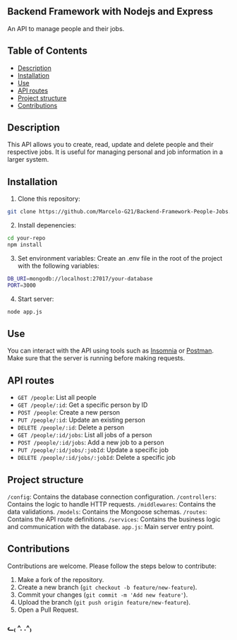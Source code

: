 ## Backend Framework with Nodejs and Express
An API to manage people and their jobs.

## Table of Contents
- [Description](#description)
- [Installation](#installation)
- [Use](#use)
- [API routes](#api-routes)
- [Project structure](#project-structure)
- [Contributions](#contributions)

## Description
This API allows you to create, read, update and delete people and their respective jobs. It is useful for managing personal and job information in a larger system.

## Installation

1. Clone this repository:
```bash
git clone https://github.com/Marcelo-G21/Backend-Framework-People-Jobs.git
```
2. Install depenencies:
```bash
cd your-repo
npm install
```
3. Set environment variables: Create an .env file in the root of the project with the following variables:
```bash
DB_URI=mongodb://localhost:27017/your-database
PORT=3000
```
4. Start server:
```bash
node app.js
```
## Use

You can interact with the API using tools such as [Insomnia](https://insomnia.rest/) or [Postman](https://www.postman.com/). Make sure that the server is running before making requests.

## API routes

- `GET /people`: List all people
- `GET /people/:id`: Get a specific person by ID
- `POST /people`: Create a new person
- `PUT /people/:id`: Update an existing person
- `DELETE /people/:id`: Delete a person
- `GET /people/:id/jobs`: List all jobs of a person
- `POST /people/:id/jobs`: Add a new job to a person
- `PUT /people/:id/jobs/:jobId`: Update a specific job
- `DELETE /people/:id/jobs/:jobId`: Delete a specific job

## Project structure

`/config`: Contains the database connection configuration.
`/controllers`: Contains the logic to handle HTTP requests.
`/middlewares`: Contains the data validations.
`/models`: Contains the Mongoose schemas.
`/routes`: Contains the API route definitions.
`/services`: Contains the business logic and communication with the database.
`app.js`: Main server entry point.

## Contributions
Contributions are welcome. Please follow the steps below to contribute:

1. Make a fork of the repository.
2. Create a new branch (`git checkout -b feature/new-feature`).
3. Commit your changes (`git commit -m 'Add new feature'`).
4. Upload the branch (`git push origin feature/new-feature`).
5. Open a Pull Request.

### ᓚ₍ ^. .^₎
